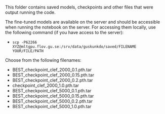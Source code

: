 This folder contains saved models, checkpoints and other files that were output running the code.

The fine-tuned models are available on the server and should be accessible when running the notebook on the server. For accessing them locally, use the following command (if you have access to the server):
+ ``scp -P62266 XYZ@mltgpu.flov.gu.se:/srv/data/guskunkdo/saved/FILENAME YOUR/FILE/PATH``  

Choose from the following filenames:
+ BEST_checkpoint_clef_2000_0.1.pth.tar   
+ BEST_checkpoint_clef_2000_0.15.pth.tar  
+ BEST_checkpoint_clef_2000_0.2.pth.tar 
+ checkpoint_clef_2000_1.0.pth.tar
+ BEST_checkpoint_clef_5000_0.1.pth.tar   
+ BEST_checkpoint_clef_5000_0.15.pth.tar  
+ BEST_checkpoint_clef_5000_0.2.pth.tar 
+ BEST_checkpoint_clef_5000_1.0.pth.tar  
